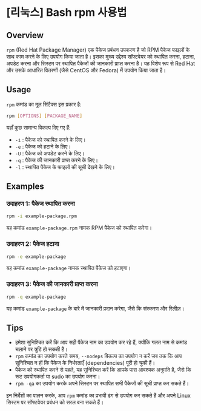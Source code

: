 # [리눅스] Bash rpm 사용법

## Overview
`rpm` (Red Hat Package Manager) एक पैकेज प्रबंधन उपकरण है जो RPM पैकेज फाइलों के साथ काम करने के लिए उपयोग किया जाता है। इसका मुख्य उद्देश्य सॉफ्टवेयर को स्थापित करना, हटाना, अपडेट करना और सिस्टम पर स्थापित पैकेजों की जानकारी प्राप्त करना है। यह विशेष रूप से Red Hat और उसके आधारित वितरणों (जैसे CentOS और Fedora) में उपयोग किया जाता है।

## Usage
`rpm` कमांड का मूल सिंटैक्स इस प्रकार है:

```bash
rpm [OPTIONS] [PACKAGE_NAME]
```

यहाँ कुछ सामान्य विकल्प दिए गए हैं:

- `-i` : पैकेज को स्थापित करने के लिए।
- `-e` : पैकेज को हटाने के लिए।
- `-U` : पैकेज को अपडेट करने के लिए।
- `-q` : पैकेज की जानकारी प्राप्त करने के लिए।
- `-l` : स्थापित पैकेज के फाइलों की सूची देखने के लिए।

## Examples

### उदाहरण 1: पैकेज स्थापित करना
```bash
rpm -i example-package.rpm
```
यह कमांड `example-package.rpm` नामक RPM पैकेज को स्थापित करेगा।

### उदाहरण 2: पैकेज हटाना
```bash
rpm -e example-package
```
यह कमांड `example-package` नामक स्थापित पैकेज को हटाएगा।

### उदाहरण 3: पैकेज की जानकारी प्राप्त करना
```bash
rpm -q example-package
```
यह कमांड `example-package` के बारे में जानकारी प्रदान करेगा, जैसे कि संस्करण और रिलीज़।

## Tips
- हमेशा सुनिश्चित करें कि आप सही पैकेज नाम का उपयोग कर रहे हैं, क्योंकि गलत नाम से कमांड चलाने पर त्रुटि हो सकती है।
- `rpm` कमांड का उपयोग करते समय, `--nodeps` विकल्प का उपयोग न करें जब तक कि आप सुनिश्चित न हों कि पैकेज के निर्भरताएँ (dependencies) पूरी हो चुकी हैं।
- पैकेज को स्थापित करने से पहले, यह सुनिश्चित करें कि आपके पास आवश्यक अनुमति है, जैसे कि रूट उपयोगकर्ता या sudo का उपयोग करना।
- `rpm -qa` का उपयोग करके अपने सिस्टम पर स्थापित सभी पैकेजों की सूची प्राप्त कर सकते हैं। 

इन निर्देशों का पालन करके, आप `rpm` कमांड का प्रभावी ढंग से उपयोग कर सकते हैं और अपने Linux सिस्टम पर सॉफ्टवेयर प्रबंधन को सरल बना सकते हैं।